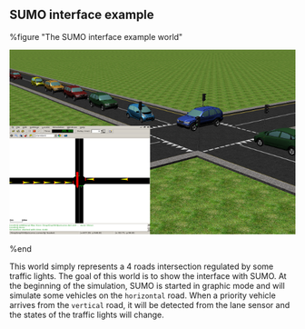 ## SUMO interface example

%figure "The SUMO interface example world"

![sumo_interface_example.png](images/sumo_interface_example.png)

%end

This world simply represents a 4 roads intersection regulated by some traffic
lights. The goal of this world is to show the interface with SUMO. At the beginning
of the simulation, SUMO is started in graphic mode and will simulate some vehicles
on the `horizontal` road. When a priority vehicle arrives from the `vertical`
road, it will be detected from the lane sensor and the states of the traffic
lights will change.
